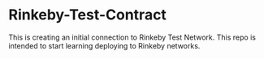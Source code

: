 # Rinkeby-Test-Contract
This is creating an initial connection to Rinkeby Test Network. This repo is intended to start learning deploying to Rinkeby networks.
